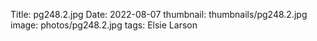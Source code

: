 Title: pg248.2.jpg
Date: 2022-08-07
thumbnail: thumbnails/pg248.2.jpg
image: photos/pg248.2.jpg
tags: Elsie Larson
